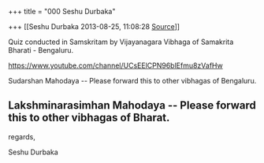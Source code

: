 +++
title = "000 Seshu Durbaka"

+++
[[Seshu Durbaka	2013-08-25, 11:08:28 [Source](https://groups.google.com/g/samskrita/c/WyHJo3Wg7qs)]]



Quiz conducted in Samskritam by Vijayanagara Vibhaga of Samakrita Bharati - Bengaluru.  

<https://www.youtube.com/channel/UCsEElCPN96blEfmu8zVafHw>



Sudarshan Mahodaya -- Please forward this to other vibhagas of Bengaluru.



Lakshminarasimhan Mahodaya -- Please forward this to other vibhagas of Bharat.  
--  
  
regards,  
  
Seshu Durbaka  

